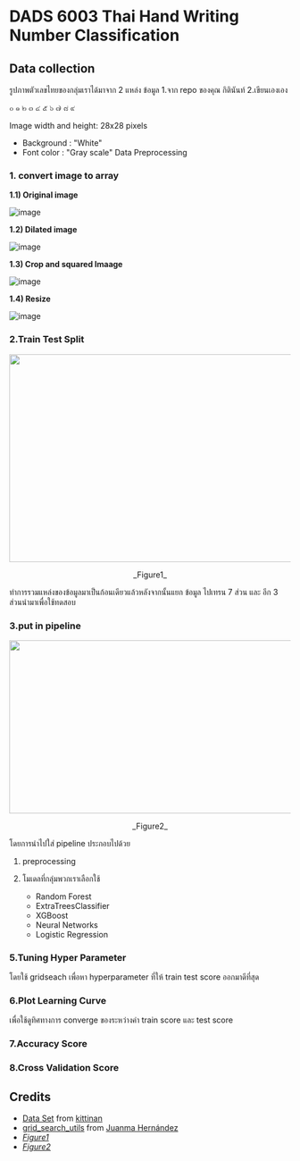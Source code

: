 # DADS 6003 Thai Hand Writing Number Classification


## Data collection
รูปภาพตัวเลขไทยของกลุ่มเราได้มาจาก 2 แหล่ง ข้อมูล 
 1.จาก repo ของคุณ กิตินันท์
 2.เขียนเองเอง
 
 ๐ ๑ ๒ ๓ ๔ ๕ ๖ ๗ ๘ ๙
 
 
Image width and height: 28x28 pixels
  - Background : "White"
  - Font color : "Gray scale"
Data Preprocessing
### 1. convert image to array

__1.1) Original image__

 
![image](https://github.com/eatrabyo/dads-6003-thai_num_classification/assets/83213407/add8c1a8-0ecd-4289-9dd1-61ffb4107d08)



__1.2) Dilated image__

 
![image](https://github.com/eatrabyo/dads-6003-thai_num_classification/assets/83213407/2f43314c-96e6-41c0-9cac-308dca7f8f38)


__1.3) Crop and squared Imaage__
 
![image](https://github.com/eatrabyo/dads-6003-thai_num_classification/assets/83213407/7105aef7-baff-4053-aafd-23019d84271b)


__1.4) Resize__
 
![image](https://github.com/eatrabyo/dads-6003-thai_num_classification/assets/83213407/c6253682-8074-40bb-a9f2-4520f4d53fff)

### 2.Train Test Split

<img width="1136" height="372" src="https://miro.medium.com/v2/resize:fit:1400/1*-8_kogvwmL1H6ooN1A1tsQ.png">

<p align="center">
_Figure1_
</p>

ทำการรวมแหล่งของข้อมูลมาเป็นก้อนเดียวแล้วหลังจากนั้นแยก ข้อมูล ไปเทรน 7 ส่วน และ อีก 3 ส่วนนำมาเพื่อใช้ทดสอบ

### 3.put in pipeline

<p align="center">
    <img width="768" height="310" src="https://datatron.com/wp-content/uploads/2021/05/Machine-Learning-Pipeline_2.png">
</p>
<p align="center">
_Figure2_
</p>


โดยการนำไปใส่ pipeline  ประกอบไปด้วย

1. preprocessing
2. โมเดลที่กลุ่มพวกเราเลือกใช้
 
   * Random Forest
   * ExtraTreesClassifier
   * XGBoost
   * Neural Networks
   * Logistic Regression

### 5.Tuning Hyper Parameter
 โดยใช้ gridseach เพื่อหา hyperparameter ที่ให้ train test score ออกมาดีที่สุด

### 6.Plot Learning Curve
เพื่อใช้ดูทิศทางการ converge ของระหว่างค่า train score และ test score

### 7.Accuracy Score

### 8.Cross Validation Score







    



 
 
 
 



## Credits

  * [Data Set](https://github.com/kittinan/thai-handwriting-number) from [kittinan](https://github.com/kittinan)
  * [grid_search_utils](https://www.kaggle.com/code/juanmah/grid-search-utils) from [Juanma Hernández](https://www.kaggle.com/juanmah)
  * [_Figure1_](https://miro.medium.com/v2/resize:fit:1400/1*-8_kogvwmL1H6ooN1A1tsQ.png)
  * [_Figure2_](https://datatron.com/wp-content/uploads/2021/05/Machine-Learning-Pipeline_2.png)


